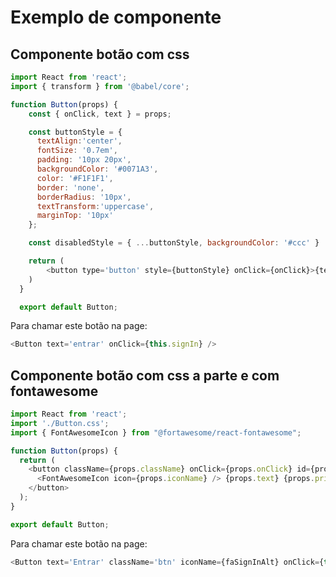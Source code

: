 # Exemplo de componente

## Componente botão com css 
```js
import React from 'react';
import { transform } from '@babel/core';

function Button(props) {
    const { onClick, text } = props;

    const buttonStyle = {
      textAlign:'center',
      fontSize: '0.7em',
      padding: '10px 20px',
      backgroundColor: '#0071A3',
      color: '#F1F1F1',
      border: 'none',
      borderRadius: '10px',
      textTransform:'uppercase',
      marginTop: '10px'
    };

    const disabledStyle = { ...buttonStyle, backgroundColor: '#ccc' }

    return (
        <button type='button' style={buttonStyle} onClick={onClick}>{text}</button>
    )
  }

  export default Button;
```

Para chamar este botão na page:

```js
<Button text='entrar' onClick={this.signIn} />
```

## Componente botão com css a parte e com fontawesome
```js
import React from 'react';
import './Button.css';
import { FontAwesomeIcon } from "@fortawesome/react-fontawesome";

function Button(props) {
  return (
    <button className={props.className} onClick={props.onClick} id={props.id}>
      <FontAwesomeIcon icon={props.iconName} /> {props.text} {props.price}
    </button>
  );
}

export default Button;
```

Para chamar este botão na page:

```js
<Button text='Entrar' className='btn' iconName={faSignInAlt} onClick={this.signIn} />
```
